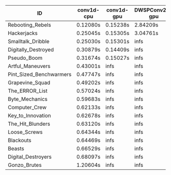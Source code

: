 |ID|conv1d-cpu|conv1d-gpu|DWSPConv2D-gpu|gemm-gpu|avg|
|-|-|-|-|-|-|
|Rebooting_Rebels|0.12080s|0.15238s|2.84209s|1.70880s|1.20602s|
|Hackerjacks|0.25045s|0.15305s|3.04761s|1.93417s|1.34632s|
|Smalltalk_Dribble|0.25030s|0.15301s|infs|1.94635s|infs|
|Digitally_Destroyed|0.30879s|0.14409s|infs|2.55767s|infs|
|Pseudo_Boom|0.31674s|0.15027s|infs|4.47152s|infs|
|Artful_Maneuvers|0.43001s|infs|infs|4.62814s|infs|
|Pint_Sized_Benchwarmers|0.47747s|infs|infs|4.54887s|infs|
|Grapevine_Squad|0.49202s|infs|infs|4.52380s|infs|
|The_ERROR_List|0.57024s|infs|infs|4.53619s|infs|
|Byte_Mechanics|0.59683s|infs|infs|4.55600s|infs|
|Computer_Crew|0.62133s|infs|infs|4.43773s|infs|
|Key_to_Innovation|0.62678s|infs|infs|4.54523s|infs|
|The_Hit_Blunders|0.63120s|infs|infs|4.52679s|infs|
|Loose_Screws|0.64344s|infs|infs|4.53234s|infs|
|Blackouts|0.64469s|infs|infs|4.50727s|infs|
|Beasts|0.66529s|infs|infs|4.71607s|infs|
|Digital_Destroyers|0.68097s|infs|infs|4.50687s|infs|
|Gonzo_Brutes|1.20604s|infs|infs|4.53841s|infs|
